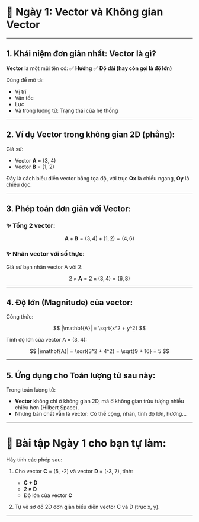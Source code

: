 
# 🧩 **Ngày 1: Vector và Không gian Vector**

---

## **1. Khái niệm đơn giản nhất: Vector là gì?**

**Vector** là một mũi tên có:
✅ **Hướng**
✅ **Độ dài (hay còn gọi là độ lớn)**

Dùng để mô tả:

* Vị trí
* Vận tốc
* Lực
* Và trong lượng tử: Trạng thái của hệ thống

---

## **2. Ví dụ Vector trong không gian 2D (phẳng):**

Giả sử:

* Vector **A** = (3, 4)
* Vector **B** = (1, 2)

Đây là cách biểu diễn vector bằng tọa độ, với trục **Ox** là chiều ngang, **Oy** là chiều dọc.

---

## **3. Phép toán đơn giản với Vector:**

### ✨ **Tổng 2 vector:**

$$
\mathbf{A} + \mathbf{B} = (3, 4) + (1, 2) = (4, 6)
$$

### ✨ **Nhân vector với số thực:**

Giả sử bạn nhân vector A với 2:

$$
2 \times \mathbf{A} = 2 \times (3, 4) = (6, 8)
$$

---

## **4. Độ lớn (Magnitude) của vector:**

Công thức:

$$
|\mathbf{A}| = \sqrt{x^2 + y^2}
$$

Tính độ lớn của vector A = (3, 4):

$$
|\mathbf{A}| = \sqrt{3^2 + 4^2} = \sqrt{9 + 16} = 5
$$

---

## **5. Ứng dụng cho Toán lượng tử sau này:**

Trong toán lượng tử:

* **Vector** không chỉ ở không gian 2D, mà ở không gian trừu tượng nhiều chiều hơn (Hilbert Space).
* Nhưng bản chất vẫn là vector: Có thể cộng, nhân, tính độ lớn, hướng...

---

# 🎯 **Bài tập Ngày 1 cho bạn tự làm:**

Hãy tính các phép sau:

1. Cho vector **C** = (5, -2) và vector **D** = (-3, 7), tính:

   * **C + D**
   * **2 × D**
   * Độ lớn của vector **C**
2. Tự vẽ sơ đồ 2D đơn giản biểu diễn vector C và D (trục x, y).

---

